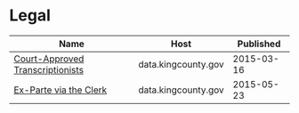 # Legal

Name | Host | Published
---- | ---- | ---------
[Court-Approved Transcriptionists](../datasets/bdjj-5xue.md) | data.kingcounty.gov | 2015-03-16
[Ex-Parte via the Clerk](../datasets/sem2-idbn.md) | data.kingcounty.gov | 2015-05-23

